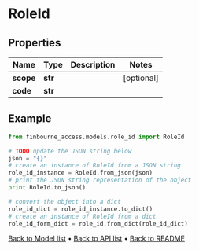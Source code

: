 # RoleId


## Properties
Name | Type | Description | Notes
------------ | ------------- | ------------- | -------------
**scope** | **str** |  | [optional] 
**code** | **str** |  | 

## Example

```python
from finbourne_access.models.role_id import RoleId

# TODO update the JSON string below
json = "{}"
# create an instance of RoleId from a JSON string
role_id_instance = RoleId.from_json(json)
# print the JSON string representation of the object
print RoleId.to_json()

# convert the object into a dict
role_id_dict = role_id_instance.to_dict()
# create an instance of RoleId from a dict
role_id_form_dict = role_id.from_dict(role_id_dict)
```
[Back to Model list](../README.md#documentation-for-models) &#8226; [Back to API list](../README.md#documentation-for-api-endpoints) &#8226; [Back to README](../README.md)


